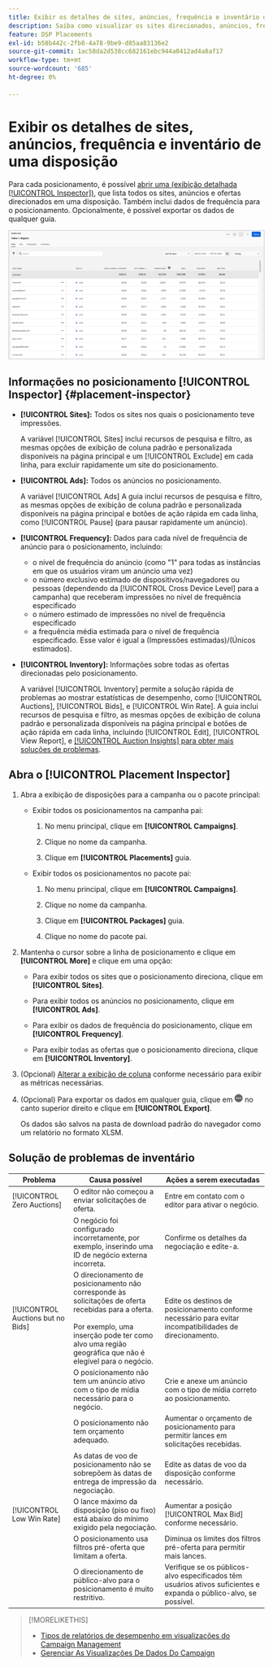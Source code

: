 ```yaml
---
title: Exibir os detalhes de sites, anúncios, frequência e inventário de uma disposição
description: Saiba como visualizar os sites direcionados, anúncios, frequência e dados de inventário para um posicionamento.
feature: DSP Placements
exl-id: b58b442c-2fb8-4a78-9be9-d85aa83136e2
source-git-commit: 1ac58da2d538cc682161ebc944a0412ad4a8af17
workflow-type: tm+mt
source-wordcount: '685'
ht-degree: 0%

---
```


# Exibir os detalhes de sites, anúncios, frequência e inventário de uma disposição

Para cada posicionamento, é possível [abrir uma (exibição detalhada [!UICONTROL Inspector])](placement-details-view.md), que lista todos os sites, anúncios e ofertas direcionados em uma disposição. Também inclui dados de frequência para o posicionamento. Opcionalmente, é possível exportar os dados de qualquer guia.

![inserção Inspetor](/help/dsp/assets/placement-inspector.png)

## Informações no posicionamento [!UICONTROL Inspector] {#placement-inspector}

* **[!UICONTROL Sites]:** Todos os sites nos quais o posicionamento teve impressões.

  A variável [!UICONTROL Sites] inclui recursos de pesquisa e filtro, as mesmas opções de exibição de coluna padrão e personalizada disponíveis na página principal e um [!UICONTROL Exclude] em cada linha, para excluir rapidamente um site do posicionamento.

* **[!UICONTROL Ads]:** Todos os anúncios no posicionamento.

  A variável [!UICONTROL Ads] A guia inclui recursos de pesquisa e filtro, as mesmas opções de exibição de coluna padrão e personalizada disponíveis na página principal e botões de ação rápida em cada linha, como [!UICONTROL Pause] (para pausar rapidamente um anúncio).

* **[!UICONTROL Frequency]:** Dados para cada nível de frequência de anúncio para o posicionamento, incluindo:
   * o nível de frequência do anúncio (como &quot;1&quot; para todas as instâncias em que os usuários viram um anúncio uma vez)
   * o número exclusivo estimado de dispositivos/navegadores ou pessoas (dependendo da [!UICONTROL Cross Device Level] para a campanha) que receberam impressões no nível de frequência especificado
   * o número estimado de impressões no nível de frequência especificado
   * a frequência média estimada para o nível de frequência especificado. Esse valor é igual a (Impressões estimadas)/(Únicos estimados).

* **[!UICONTROL Inventory]:** Informações sobre todas as ofertas direcionadas pelo posicionamento.

  A variável [!UICONTROL Inventory] permite a solução rápida de problemas ao mostrar estatísticas de desempenho, como [!UICONTROL Auctions], [!UICONTROL Bids], e [!UICONTROL Win Rate]. A guia inclui recursos de pesquisa e filtro, as mesmas opções de exibição de coluna padrão e personalizada disponíveis na página principal e botões de ação rápida em cada linha, incluindo [!UICONTROL Edit], [!UICONTROL View Report], e [[!UICONTROL Auction Insights] para obter mais soluções de problemas](/help/dsp/inventory/private-deal-auction-insights.md).

## Abra o [!UICONTROL Placement Inspector]

1. Abra a exibição de disposições para a campanha ou o pacote principal:

   * Exibir todos os posicionamentos na campanha pai:

      1. No menu principal, clique em **[!UICONTROL Campaigns]**.

      1. Clique no nome da campanha.

      1. Clique em **[!UICONTROL Placements]** guia.

   * Exibir todos os posicionamentos no pacote pai:

      1. No menu principal, clique em **[!UICONTROL Campaigns]**.

      1. Clique no nome da campanha.

      1. Clique em **[!UICONTROL Packages]** guia.

      1. Clique no nome do pacote pai.

1. Mantenha o cursor sobre a linha de posicionamento e clique em **[!UICONTROL More]** e clique em uma opção:

   * Para exibir todos os sites que o posicionamento direciona, clique em **[!UICONTROL Sites]**.

   * Para exibir todos os anúncios no posicionamento, clique em **[!UICONTROL Ads]**.

   * Para exibir os dados de frequência do posicionamento, clique em **[!UICONTROL Frequency]**.

   * Para exibir todas as ofertas que o posicionamento direciona, clique em **[!UICONTROL Inventory]**.

1. (Opcional) [Alterar a exibição de coluna](campaign-data-views-manage.md#column-view-change) conforme necessário para exibir as métricas necessárias.

1. (Opcional) Para exportar os dados em qualquer guia, clique em ![Mais](/help/search-social-commerce/assets/more.png "Mais") no canto superior direito e clique em **[!UICONTROL Export]**.

   Os dados são salvos na pasta de download padrão do navegador como um relatório no formato XLSM.

## Solução de problemas de inventário

| Problema | Causa possível | Ações a serem executadas |
| -----------| ---------- | ---------- |
| [!UICONTROL Zero Auctions] | O editor não começou a enviar solicitações de oferta. | Entre em contato com o editor para ativar o negócio. |
| | O negócio foi configurado incorretamente, por exemplo, inserindo uma ID de negócio externa incorreta. | Confirme os detalhes da negociação e edite-a. |
| [!UICONTROL Auctions but no Bids] | O direcionamento de posicionamento não corresponde às solicitações de oferta recebidas para a oferta. <br><br> Por exemplo, uma inserção pode ter como alvo uma região geográfica que não é elegível para o negócio. | Edite os destinos de posicionamento conforme necessário para evitar incompatibilidades de direcionamento. |
| | O posicionamento não tem um anúncio ativo com o tipo de mídia necessário para o negócio. | Crie e anexe um anúncio com o tipo de mídia correto ao posicionamento. |
| | O posicionamento não tem orçamento adequado. | Aumentar o orçamento de posicionamento para permitir lances em solicitações recebidas. |
| | As datas de voo de posicionamento não se sobrepõem às datas de entrega de impressão da negociação. | Edite as datas de voo da disposição conforme necessário. |
| [!UICONTROL Low Win Rate] | O lance máximo da disposição (piso ou fixo) está abaixo do mínimo exigido pela negociação. | Aumentar a posição [!UICONTROL Max Bid] conforme necessário. |
| | O posicionamento usa filtros pré-oferta que limitam a oferta. | Diminua os limites dos filtros pré-oferta para permitir mais lances. |
| | O direcionamento de público-alvo para o posicionamento é muito restritivo. | Verifique se os públicos-alvo especificados têm usuários ativos suficientes e expanda o público-alvo, se possível. |

>[!MORELIKETHIS]
>
>* [Tipos de relatórios de desempenho em visualizações do Campaign Management](campaign-reports-about.md)
>* [Gerenciar As Visualizações De Dados Do Campaign](campaign-data-views-manage.md)
